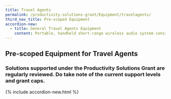 ```yaml
---
title: Travel Agents
permalink: /productivity-solutions-grant/Equipment/travelagents/
third_nav_title: Pre-scoped Equipment
accordion-new:
  - title: General Travel Agents Equipment
    content: Portable, handheld short-range wireless audio system consisting of transmitters and receivers.<br/><br/><a href='/productivity-solutions-grant/solutionrepo/solution2119' target='_blank'>Wireless Tour Guide System </a><br/>
---
```


## Pre-scoped Equipment for Travel Agents

### Solutions supported under the Productivity Solutions Grant are regularly reviewed. Do take note of the current support levels and grant caps.

{% include accordion-new.html %}

